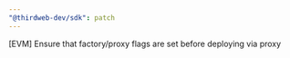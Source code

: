 ```yaml
---
"@thirdweb-dev/sdk": patch
---
```


[EVM] Ensure that factory/proxy flags are set before deploying via proxy
